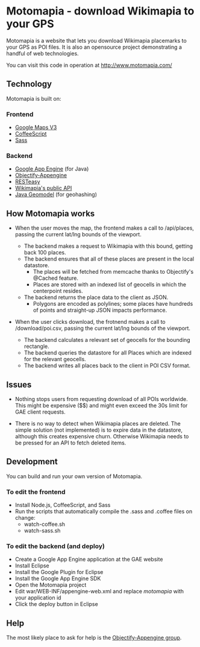 # Motomapia - download Wikimapia to your GPS

Motomapia is a website that lets you download Wikimapia placemarks to your GPS as POI files.  It
is also an opensource project demonstrating a handful of web technologies.

You can visit this code in operation at http://www.motomapia.com/

## Technology

Motomapia is built on:

### Frontend
* [Google Maps V3](http://code.google.com/apis/maps/documentation/javascript/)
* [CoffeeScript](http://jashkenas.github.com/coffee-script/)
* [Sass](http://sass-lang.com/)  

### Backend

* [Google App Engine](http://code.google.com/appengine/) (for Java)
* [Objectify-Appengine](http://code.google.com/p/objectify-appengine/)
* [RESTeasy](http://www.jboss.org/resteasy) 
* [Wikimapia's public API](http://wikimapia.org/api/)
* [Java Geomodel](http://code.google.com/p/javageomodel/) (for geohashing)

## How Motomapia works

* When the user moves the map, the frontend makes a call to /api/places, passing the current lat/lng bounds of the viewport.
	* The backend makes a request to Wikimapia with this bound, getting back 100 places.
	* The backend ensures that all of these places are present in the local datastore.
		* The places will be fetched from memcache thanks to Objectify's @Cached feature.
		* Places are stored with an indexed list of geocells in which the centerpoint resides.
	* The backend returns the place data to the client as JSON.
		* Polygons are encoded as polylines; some places have hundreds of points and straight-up JSON impacts performance.
		
* When the user clicks download, the frotnend makes a call to /download/poi.csv, passing the current lat/lng bounds of the viewport.
	* The backend calculates a relevant set of geocells for the bounding rectangle.
	* The backend queries the datastore for all Places which are indexed for the relevant geocells.
	* The backend writes all places back to the client in POI CSV format.
	
## Issues

* Nothing stops users from requesting download of all POIs worldwide.  This might be expensive ($$) and might even
exceed the 30s limit for GAE client requests.

* There is no way to detect when Wikimapia places are deleted.  The simple solution (not implemented) is to expire data
in the datastore, although this creates expensive churn.  Otherwise Wikimapia needs to be pressed for an API to fetch deleted items.

## Development

You can build and run your own version of Motomapia.

### To edit the frontend

* Install Node.js, CoffeeScript, and Sass
* Run the scripts that automatically compile the .sass and .coffee files on change:
	* watch-coffee.sh
	* watch-sass.sh 

### To edit the backend (and deploy)

* Create a Google App Engine application at the GAE website
* Install Eclipse
* Install the Google Plugin for Eclipse
* Install the Google App Engine SDK
* Open the Motomapia project
* Edit war/WEB-INF/appengine-web.xml and replace *motomapia* with your application id
* Click the deploy button in Eclipse

## Help

The most likely place to ask for help is the [Objectify-Appengine group](http://groups.google.com/group/objectify-appengine).